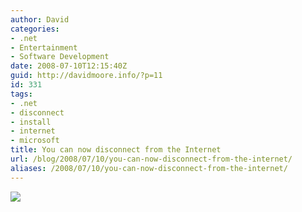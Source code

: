 ```yaml
---
author: David
categories:
- .net
- Entertainment
- Software Development
date: 2008-07-10T12:15:40Z
guid: http://davidmoore.info/?p=11
id: 331
tags:
- .net
- disconnect
- install
- internet
- microsoft
title: You can now disconnect from the Internet
url: /blog/2008/07/10/you-can-now-disconnect-from-the-internet/
aliases: /2008/07/10/you-can-now-disconnect-from-the-internet/
---
```


![](http://i35.tinypic.com/sb0ifs.jpg)